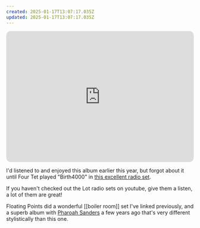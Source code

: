 ```yaml
---
created: 2025-01-17T13:07:17.035Z
updated: 2025-01-17T13:07:17.035Z
---
```

<iframe style="border-radius:12px" src="https://open.spotify.com/embed/album/4IYnAmZ8GvmNFF2ZxxKT8L?utm_source=generator" width="100%" height="352" frameBorder="0" allowfullscreen="" allow="autoplay; clipboard-write; encrypted-media; fullscreen; picture-in-picture" loading="lazy"></iframe>

I'd listened to and enjoyed this album earlier this year, but forgot about it until Four Tet played "Birth4000" in [this excellent radio set](https://www.youtube.com/watch?v=kjuPalIWNaM).

If you haven't checked out the Lot radio sets on youtube, give them a listen, a lot of them are great!

Floating Points did a wonderful [[boiler room]] set I've linked previously, and a superb album with [Pharoah Sanders](https://open.spotify.com/album/3ShtO5VCYa3ctlR5uzLWBa?si=b3wWPDKKQt-Slo4ioVc6dQ) a few years ago that's very different stylistically than this one.